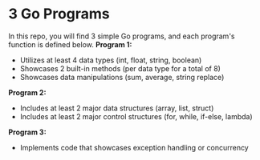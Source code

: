 # 3 Go Programs

In this repo, you will find 3 simple Go programs, and each program's function is defined below.
**Program 1:** 
- Utilizes at least 4 data types (int, float, string, boolean)
- Showcases 2 built-in methods (per data type for a total of 8)
- Showcases data manipulations (sum, average, string replace)

**Program 2:** 
- Includes at least 2 major data structures (array, list, struct)
- Includes at least 2 major control structures (for, while, if-else, lambda)

**Program 3:** 
- Implements code that showcases exception handling or concurrency
